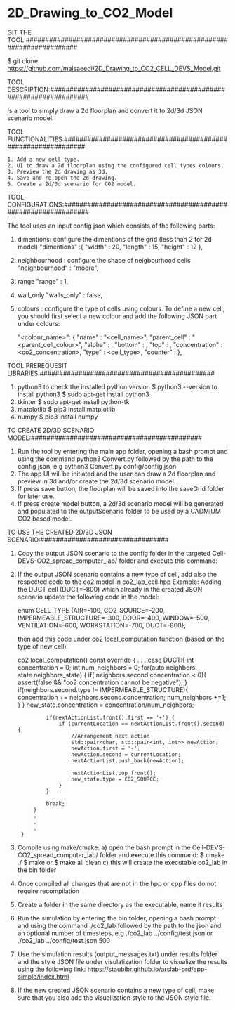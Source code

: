 # 2D_Drawing_to_CO2_Model
GIT THE TOOL:######################################################################

$ git clone https://github.com/malsaeedi/2D_Drawing_to_CO2_CELL_DEVS_Model.git

TOOL DESCRIPTION:##################################################################

Is a tool to simply draw a 2d floorplan and convert it to 2d/3d JSON scenario model.

TOOL FUNCTIONALITIES:##############################################################

	1. Add a new cell type.
	2. UI to draw a 2d floorplan using the configured cell types colours.
	3. Preview the 2d drawing as 3d.
	4. Save and re-open the 2d drawing.
	5. Create a 2d/3d scenario for CO2 model.

TOOL CONFIGURATIONS:###############################################################

The tool uses an input config json which consists of the following parts:

1. dimentions: configure the dimentions of the grid (less than 2 for 2d model)
  "dimentions" :{
            "width" : 20,
            "length" : 15,
            "height" : 12
       },
2. neighbourhood : configure the shape of neigbourhood cells 
	"neighbourhood" : "moore",
3. range
    "range" : 1,
4. wall_only
    "walls_only" : false,
5. colours : configure the type of cells using colours.
To define a new cell, you should first select a new colour and add the following JSON part under colours:

	"<colour_name>": {
		"name" : "<cell_name>",
		"parent_cell" : "<parent_cell_colour>",
		"alpha" : <transperancy>,
		"bottom" : <bottom>,
		"top" : <top>,
		"concentration" : <co2_concentration>,
		"type" : <cell_type>,
		"counter" : <counter>
    },

TOOL PREREQUESIT LIBRARIES:#############################################

1. python3
to check the installed python version
$ python3 --version
to install python3
$ sudo apt-get install python3
2. tkinter
$ sudo apt-get install python-tk
3. matplotlib
$ pip3 install matplotlib
4. numpy
$ pip3 install numpy

TO CREATE 2D/3D SCENARIO MODEL:############################################

1. Run the tool by entering the main app folder, opening a bash prompt and using the command python3 Convert.py followed by the path to the config json, e.g python3 Convert.py config/config.json 
2. The app UI will be initiated and the user can draw a 2d floorplan and preview in 3d and/or create the 2d/3d scenario model.
3. If press save button, the floorplan will be saved into the saveGrid folder for later use.
4. If press create model button, a 2d/3d scenario model will be generated and populated to the outputScenario folder to be used by a CADMIUM CO2 based model.

TO USE THE CREATED 2D/3D JSON SCENARIO:#################################

1. Copy the output JSON scenario to the config folder in the targeted Cell-DEVS-CO2_spread_computer_lab/<the model you want to run>  folder and execute this command:
2. If the output JSON scenario contains a new type of cell, add also the respected code to the co2 model in co2_lab_cell.hpp
	Example: Adding the DUCT cell (DUCT=-800) which already in the created JSON scenario
	update the following code in the model:

	enum CELL_TYPE {AIR=-100, CO2_SOURCE=-200, IMPERMEABLE_STRUCTURE=-300, DOOR=-400, WINDOW=-500, VENTILATION=-600, WORKSTATION=-700, DUCT=-800};

	then add this code under co2 local_computation function (based on the type of new cell):

	co2 local_computation() const override {
			.
			.
			.
            case DUCT:{
                int concentration = 0;
                int num_neighbors = 0;
                for(auto neighbors: state.neighbors_state) {
                    if( neighbors.second.concentration < 0){
                        assert(false && "co2 concentration cannot be negative");
                    }
                    if(neighbors.second.type != IMPERMEABLE_STRUCTURE){
                        concentration += neighbors.second.concentration;
                        num_neighbors +=1;
                    }
                }
                new_state.concentration = concentration/num_neighbors;

                if(nextActionList.front().first == '+') {
                    if (currentLocation == nextActionList.front().second) {
                        //Arrangement next action
                        std::pair<char, std::pair<int, int>> newAction;
                        newAction.first = '-';
                        newAction.second = currentLocation;
                        nextActionList.push_back(newAction);

                        nextActionList.pop_front();
                        new_state.type = CO2_SOURCE;
                    }
                }

                break;
            }
			.
			.
			.
		}

3. Compile using make/cmake:
			a) open the bash prompt in the Cell-DEVS-CO2_spread_computer_lab/<the model you want to run> folder and execute this command:
			$ cmake ./
			$ make
			or
			$ make all clean
			c) this will create the executable co2_lab in the bin folder
4. Once compiled all changes that are not in the hpp or cpp files do not require recompilation
5. Create a folder in the same directory as the executable, name it results
6. Run the simulation by entering the bin folder, opening a bash prompt and using the command ./co2_lab followed by the path to the json and an optional number of timesteps, e.g ./co2_lab ../config/test.json 
																						or ./co2_lab ../config/test.json 500
7. Use the simulation results (output_messages.txt) under results folder and the style JSON file under visulatization folder to visualize the results using the following link: https://staubibr.github.io/arslab-prd/app-simple/index.html
8. If the new created JSON scenario contains a new type of cell, make sure that you also add the visualization style to the JSON style file. 